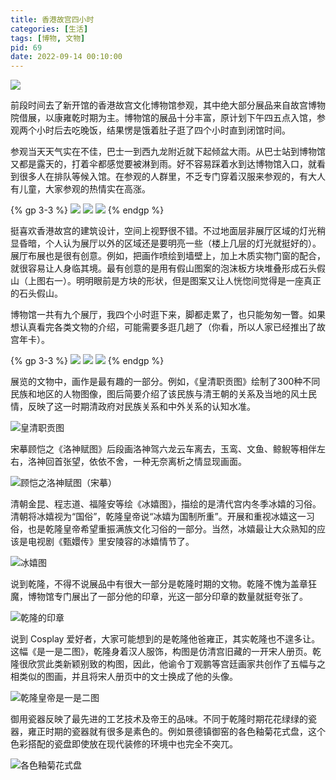 ```yaml
---
title: 香港故宫四小时
categories: [生活]
tags: [博物, 文物]
pid: 69
date: 2022-09-14 00:10:00
---
```


![](https://cos.pinlyu.com/posts/2022/69-hkpm.webp)

前段时间去了新开馆的香港故宫文化博物馆参观，其中绝大部分展品来自故宫博物院借展，以康雍乾时期为主。博物馆的展品十分丰富，原计划下午四五点入馆，参观两个小时后去吃晚饭，结果愣是饿着肚子逛了四个小时直到闭馆时间。
<!-- more -->

参观当天天气实在不佳，巴士一到西九龙附近就下起倾盆大雨。从巴士站到博物馆又都是露天的，打着伞都感觉要被淋到雨。好不容易踩着水到达博物馆入口，就看到很多人在排队等候入馆。在参观的人群里，不乏专门穿着汉服来参观的，有大人有儿童，大家参观的热情实在高涨。

{% gp 3-3 %}
![](https://cos.pinlyu.com/posts/2022/69-museum1.webp)
![](https://cos.pinlyu.com/posts/2022/69-museum2.webp)
![](https://cos.pinlyu.com/posts/2022/69-museum3.webp)
{% endgp %}

挺喜欢香港故宫的建筑设计，空间上视野很不错。不过地面层非展厅区域的灯光稍显昏暗，个人认为展厅以外的区域还是要明亮一些（楼上几层的灯光就挺好的）。展厅布展也是很有创意。例如，把画作喷绘到墙壁上，加上木质实物门窗的配合，就很容易让人身临其境。最有创意的是用有假山图案的泡沫板方块堆叠形成石头假山（上图右一）。明明眼前是方块的形状，但是图案又让人恍惚间觉得是一座真正的石头假山。

博物馆一共有九个展厅，我四个小时逛下来，脚都走累了，也只能匆匆一瞥。如果想认真看完各类文物的介绍，可能需要多逛几趟了（你看，所以人家已经推出了故宫年卡）。

{% gp 3-3 %}
![](https://cos.pinlyu.com/posts/2022/69-shuangfugongbi.webp)
![](https://cos.pinlyu.com/posts/2022/69-huoguo.webp)
![](https://cos.pinlyu.com/posts/2022/69-daqingyuxi.webp)
{% endgp %}

展览的文物中，画作是最有趣的一部分。例如，《皇清职贡图》绘制了300种不同民族和地区的人物图像，图后简要介绍了该民族与清王朝的关系及当地的风土民情，反映了这一时期清政府对民族关系和中外关系的认知水准。

![皇清职贡图](https://cos.pinlyu.com/posts/2022/69-zhigongtu.webp#600x)

宋摹顾恺之《洛神赋图》后段画洛神驾六龙云车离去，玉鸾、文鱼、鲸鲵等相伴左右，洛神回首张望，依依不舍，一种无奈离析之情显现画面。

![顾恺之洛神赋图（宋摹）](https://cos.pinlyu.com/posts/2022/69-luoshenfutu.webp#600x)

清朝金昆、程志道、福隆安等绘《冰嬉图》，描绘的是清代宫内冬季冰嬉的习俗。清朝将冰嬉视为“国俗”，乾隆皇帝说“冰嬉为国制所重”。开展和重视冰嬉这一习俗，也是乾隆皇帝希望重振满族文化习俗的一部分。当然，冰嬉最让大众熟知的应该是电视剧《甄嬛传》里安陵容的冰嬉情节了。

![冰嬉图](https://cos.pinlyu.com/posts/2022/69-bingxitu.webp#600x)

说到乾隆，不得不说展品中有很大一部分是乾隆时期的文物。乾隆不愧为盖章狂魔，博物馆专门展出了一部分他的印章，光这一部分印章的数量就挺夸张了。

![乾隆的印章](https://cos.pinlyu.com/posts/2022/69-qianlong-yinzhang.webp#600x)

说到 Cosplay 爱好者，大家可能想到的是乾隆他爸雍正，其实乾隆也不遑多让。这幅《是一是二图》，乾隆身着汉人服饰，构图是仿清宫旧藏的一开宋人册页。乾隆很欣赏此类新颖别致的构图，因此，他谕令丁观鹏等宫廷画家共创作了五幅与之相类似的图画，并且将宋人册页中的文士换成了他的头像。

![乾隆皇帝是一是二图](https://cos.pinlyu.com/posts/2022/69-shiyishier.webp#500x)

御用瓷器反映了最先进的工艺技术及帝王的品味。不同于乾隆时期花花绿绿的瓷器，雍正时期的瓷器就有很多是素色的。例如景德镇御窑的各色釉菊花式盘，这个色彩搭配的瓷盘即使放在现代装修的环境中也完全不突兀。

![各色釉菊花式盘](https://cos.pinlyu.com/posts/2022/69-yongzheng-cipan.webp#600x)